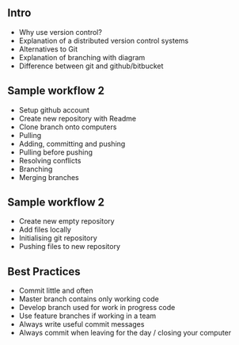 ## Intro
- Why use version control?
- Explanation of a distributed version control systems
- Alternatives to Git
- Explanation of branching with diagram
- Difference between git and github/bitbucket

## Sample workflow 2
- Setup github account
- Create new repository with Readme
- Clone branch onto computers
- Pulling
- Adding, committing and pushing
- Pulling before pushing
- Resolving conflicts
- Branching
- Merging branches

## Sample workflow 2
- Create new empty repository
- Add files locally
- Initialising git repository
- Pushing files to new repository

## Best Practices
- Commit little and often
- Master branch contains only working code
- Develop branch used for work in progress code
- Use feature branches if working in a team
- Always write useful commit messages
- Always commit when leaving for the day / closing your computer
